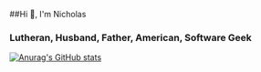 ##Hi 👋, I'm Nicholas

### Lutheran, Husband, Father, American, Software Geek

[![Anurag's GitHub stats](https://github-readme-stats.vercel.app/api?username=ndrone)](https://github.com/anuraghazra/github-readme-stats)
